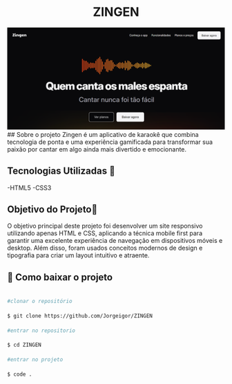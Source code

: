 <h1 align="center">ZINGEN</h1>
<img src="/assets/image.png">
## Sobre o projeto
Zingen é um aplicativo de karaokê que combina tecnologia de ponta e uma experiência gamificada para transformar sua paixão por cantar em algo ainda mais divertido e emocionante. 

## Tecnologias Utilizadas 🚀
-HTML5
-CSS3

## Objetivo do Projeto🎯
O objetivo principal deste projeto foi desenvolver um site responsivo utilizando apenas HTML e CSS, aplicando a técnica mobile first para garantir uma excelente experiência de navegação em dispositivos móveis e desktop. Além disso, foram usados conceitos modernos de design e tipografia para criar um layout intuitivo e atraente.

## 📁 Como baixar o projeto

```bash

#clonar o repositório

$ git clone https://github.com/Jorgeigor/ZINGEN

#entrar no repositorio

$ cd ZINGEN

#entrar no projeto

$ code .

```


